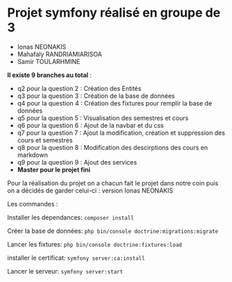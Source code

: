 # Projet symfony réalisé en groupe de 3 

- Ionas NEONAKIS
- Mahafaly RANDRIAMIARISOA
- Samir TOULARHMINE

__Il existe 9 branches au total__ : 
* q2 pour la question 2 : Création des Entités
* q3 pour la question 3 : Création de la base de données
* q4 pour la question 4 : Création des fixtures pour remplir la base de données
* q5 pour la question 5 : Visualisation des semestres et cours
* q6 pour la question 6 : Ajout de la navbar et du css
* q7 pour la question 7 : Ajout la modification, création et suppression des cours et semestres
* q8 pour la question 8 : Modification des descirptions des cours en markdown
* q9 pour la question 9 : Ajout des services
* **Master pour le projet fini**

Pour la réalisation du projet on a chacun fait le projet dans notre coin puis on a décidés de garder celui-ci : version Ionas NEONAKIS

Les commandes  :

Installer les dependances:
```composer install```

Créer la base de données:
```php bin/console doctrine:migrations:migrate```

Lancer les fixtures:
```php bin/console doctrine:fixtures:load```

installer le certificat:
```symfony server:ca:install```

Lancer le serveur:
```symfony server:start```


